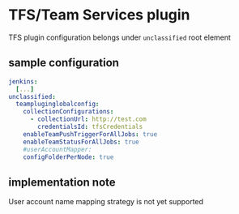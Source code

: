 # TFS/Team Services plugin

TFS plugin configuration belongs under `unclassified` root element

## sample configuration

```yaml
jenkins: 
  [...]
unclassified:
  teampluginglobalconfig:
    collectionConfigurations:
      - collectionUrl: http://test.com
        credentialsId: tfsCredentials
    enableTeamPushTriggerForAllJobs: true
    enableTeamStatusForAllJobs: true
    #userAccountMapper:
    configFolderPerNode: true
```

## implementation note

User account name mapping strategy is not yet supported
